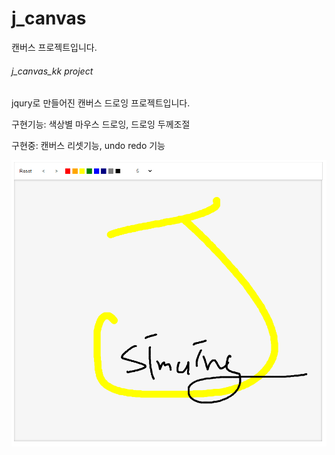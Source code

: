 <div>
  <h1>j_canvas</h1>
  <span>캔버스 프로젝트입니다.</span>

  <div>
    <h6>j_canvas_kk project</h6>
    <p>jqury로 만들어진 캔버스 드로잉 프로젝트입니다.</p>
    <p>구현기능: 색상별 마우스 드로잉, 드로잉 두께조절</p>
    <p>구현중: 캔버스 리셋기능, undo redo 기능</p>
  </div>

  <div>
    <img src="./j_canvas_kk/assets/img/j_canvas_kk.PNG"/>
  </div>
</div>
